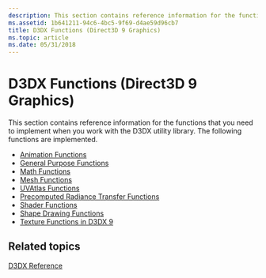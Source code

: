 ```yaml
---
description: This section contains reference information for the functions that you need to implement when you work with the D3DX utility library. The following functions are implemented.
ms.assetid: 1b641211-94c6-4bc5-9f69-d4ae59d96cb7
title: D3DX Functions (Direct3D 9 Graphics)
ms.topic: article
ms.date: 05/31/2018
---
```


# D3DX Functions (Direct3D 9 Graphics)

This section contains reference information for the functions that you need to implement when you work with the D3DX utility library. The following functions are implemented.

-   [Animation Functions](dx9-graphics-reference-d3dx-functions-animation.md)
-   [General Purpose Functions](dx9-graphics-reference-d3dx-functions-general-purpose.md)
-   [Math Functions](dx9-graphics-reference-d3dx-functions-math.md)
-   [Mesh Functions](dx9-graphics-reference-d3dx-functions-mesh.md)
-   [UVAtlas Functions](dx9-graphics-reference-d3dx-functions-uvatlas.md)
-   [Precomputed Radiance Transfer Functions](dx9-graphics-reference-d3dx-functions-prt.md)
-   [Shader Functions](dx9-graphics-reference-d3dx-functions-shader.md)
-   [Shape Drawing Functions](dx9-graphics-reference-d3dx-functions-shape.md)
-   [Texture Functions in D3DX 9](dx9-graphics-reference-d3dx-functions-texture.md)

## Related topics

<dl> <dt>

[D3DX Reference](dx9-graphics-reference-d3dx.md)
</dt> </dl>

 

 



